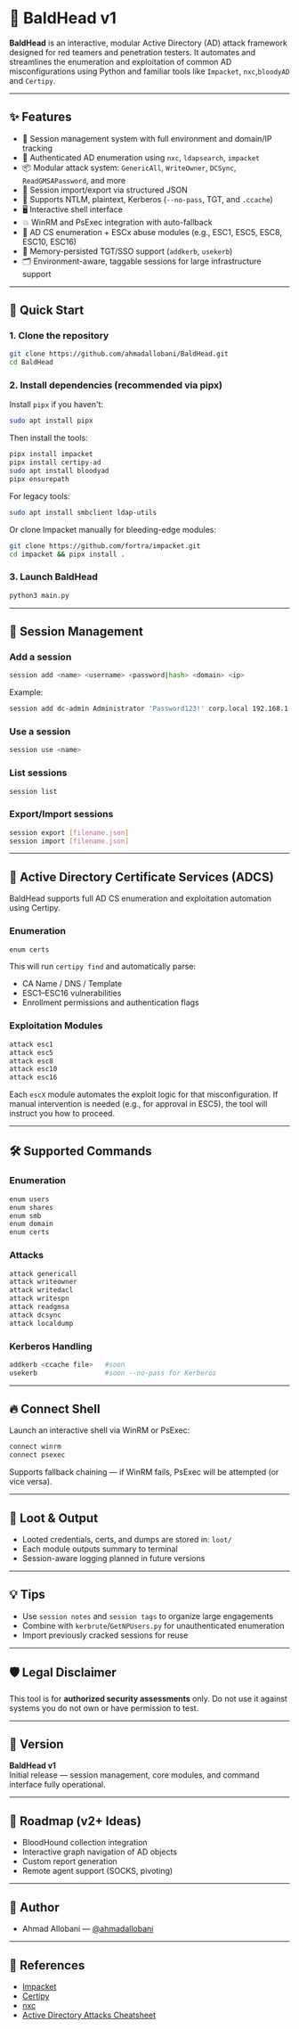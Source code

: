 # 🧠 BaldHead v1

**BaldHead** is an interactive, modular Active Directory (AD) attack framework designed for red teamers and penetration testers. It automates and streamlines the enumeration and exploitation of common AD misconfigurations using Python and familiar tools like `Impacket`, `nxc`,`bloodyAD` and `Certipy`.

---

## ✨ Features

- 🎯 Session management system with full environment and domain/IP tracking
- 🔐 Authenticated AD enumeration using `nxc`, `ldapsearch`, `impacket`
- 📦 Modular attack system: `GenericAll`, `WriteOwner`, `DCSync`, `ReadGMSAPassword`, and more
- 🧾 Session import/export via structured JSON
- 🪪 Supports NTLM, plaintext, Kerberos (`--no-pass`, TGT, and `.ccache`)
- 🖥️ Interactive shell interface
- 💥 WinRM and PsExec integration with auto-fallback
- 🔑 AD CS enumeration + ESCx abuse modules (e.g., ESC1, ESC5, ESC8, ESC10, ESC16)
- 🧠 Memory-persisted TGT/SSO support (`addkerb`, `usekerb`)
- 🗂 Environment-aware, taggable sessions for large infrastructure support

---

## 🚀 Quick Start

### 1. Clone the repository

```bash
git clone https://github.com/ahmadallobani/BaldHead.git
cd BaldHead
```

### 2. Install dependencies (recommended via pipx)

Install `pipx` if you haven't:
```bash
sudo apt install pipx
```

Then install the tools:
```bash
pipx install impacket
pipx install certipy-ad
sudo apt install bloodyad
pipx ensurepath

```

For legacy tools:
```bash
sudo apt install smbclient ldap-utils
```

Or clone Impacket manually for bleeding-edge modules:
```bash
git clone https://github.com/fortra/impacket.git
cd impacket && pipx install .
```

### 3. Launch BaldHead

```bash
python3 main.py
```

---

## 🧠 Session Management

### Add a session

```bash
session add <name> <username> <password|hash> <domain> <ip>
```

Example:
```bash
session add dc-admin Administrator 'Password123!' corp.local 192.168.1.10
```

### Use a session

```bash
session use <name>
```

### List sessions

```bash
session list
```

### Export/Import sessions

```bash
session export [filename.json]
session import [filename.json]
```

---

## 🔐 Active Directory Certificate Services (ADCS)

BaldHead supports full AD CS enumeration and exploitation automation using Certipy.

### Enumeration

```bash
enum certs
```

This will run `certipy find` and automatically parse:

- CA Name / DNS / Template
- ESC1–ESC16 vulnerabilities
- Enrollment permissions and authentication flags

### Exploitation Modules

```bash
attack esc1
attack esc5
attack esc8
attack esc10
attack esc16
```

Each `escX` module automates the exploit logic for that misconfiguration. If manual intervention is needed (e.g., for approval in ESC5), the tool will instruct you how to proceed.

---

## 🛠 Supported Commands

### Enumeration

```bash
enum users
enum shares
enum smb
enum domain
enum certs
```

### Attacks

```bash
attack genericall
attack writeowner
attack writedacl
attack writespn
attack readgmsa
attack dcsync
attack localdump
```

### Kerberos Handling

```bash
addkerb <ccache file>   #soon
usekerb                 #soon --no-pass for Kerberos
```

---

## 🔥 Connect Shell

Launch an interactive shell via WinRM or PsExec:

```bash
connect winrm
connect psexec
```

Supports fallback chaining — if WinRM fails, PsExec will be attempted (or vice versa).

---

## 📁 Loot & Output

- Looted credentials, certs, and dumps are stored in: `loot/`
- Each module outputs summary to terminal
- Session-aware logging planned in future versions

---

## 💡 Tips

- Use `session notes` and `session tags` to organize large engagements
- Combine with `kerbrute`/`GetNPUsers.py` for unauthenticated enumeration
- Import previously cracked sessions for reuse

---

## 🛡️ Legal Disclaimer

This tool is for **authorized security assessments** only. Do not use it against systems you do not own or have permission to test.

---

## 📌 Version

**BaldHead v1**  
Initial release — session management, core modules, and command interface fully operational.

---

## 🧩 Roadmap (v2+ Ideas)

- BloodHound collection integration
- Interactive graph navigation of AD objects
- Custom report generation
- Remote agent support (SOCKS, pivoting)

---

## 🧙 Author

- Ahmad Allobani — [@ahmadallobani](https://github.com/ahmadallobani)

---

## 🔗 References

- [Impacket](https://github.com/fortra/impacket)
- [Certipy](https://github.com/ly4k/Certipy)
- [nxc](https://github.com/AlboSecurity/nxc)
- [Active Directory Attacks Cheatsheet](https://github.com/S1ckB0y1337/Active-Directory-Exploitation-Cheat-Sheet)